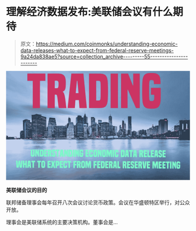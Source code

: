 # 理解经济数据发布:美联储会议有什么期待

> 原文：<https://medium.com/coinmonks/understanding-economic-data-releases-what-to-expect-from-federal-reserve-meetings-9a24da838ae5?source=collection_archive---------55----------------------->

![](img/94bf40ba10f2740c34a2a3d35bdbbadc.png)

**美联储会议的目的**

联邦储备理事会每年召开八次会议讨论货币政策。会议在华盛顿特区举行，对公众开放。

理事会是美联储系统的主要决策机构。董事会是…
